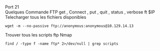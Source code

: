 Port 21  
 Quelques Commande FTP
 get  , Connect , put , quit , status , verbose 
  ft $IP
Telecharger tous les fichiers disponibles 
```
wget -m --no-passive ftp://anonymous:anonymous@10.129.14.13
```

Trouver tous les scripts ftp Nmap 

 ```
find / -type f -name ftp* 2>/dev/null | grep scripts
```

